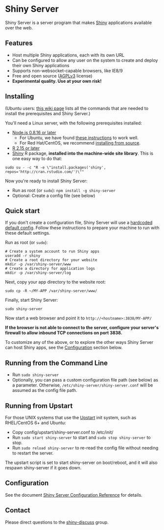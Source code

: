 # Shiny Server

Shiny Server is a server program that makes [Shiny](http://shiny.rstudio.org/) applications available over the web.

## Features

* Host multiple Shiny applications, each with its own URL
* Can be configured to allow any user on the system to create and deploy their own Shiny applications
* Supports non-websocket-capable browsers, like IE8/9
* Free and open source ([AGPLv3](http://www.gnu.org/licenses/agpl-3.0.html) license)
* **Experimental quality. Use at your own risk!**

## Installing

(Ubuntu users: [this wiki page](https://github.com/rstudio/shiny-server/wiki/Ubuntu-step-by-step-install-instructions) lists all the commands that are needed to install the prerequisites and Shiny Server.)

You'll need a Linux server, with the following prerequisites installed:

* [Node.js 0.8.16 or later](http://nodejs.org)
  * For Ubuntu, we have found [these instructions](https://github.com/joyent/node/wiki/Installing-Node.js-via-package-manager) to work well.
  * For Red Hat/CentOS, we recommend [installing from source](https://github.com/joyent/node/wiki/Installation).
* [R 2.15 or later](http://www.r-project.org)
* [Shiny](https://github.com/rstudio/shiny) R package, **installed into the machine-wide site library**. This is one easy way to do that:<br/>
```
sudo su - -c "R -e \"install.packages('shiny', repos='http://cran.rstudio.com/')\""
```

Now you're ready to install Shiny Server:

* Run as root (or `sudo`): `npm install -g shiny-server`
* Optional: Create a config file (see below)

## Quick start

If you don't create a configuration file, Shiny Server will use a [hardcoded default config](https://github.com/rstudio/shiny-server/blob/master/config/default.config). Follow these instructions to prepare your machine to run with these default settings.

Run as root (or `sudo`):

```
# Create a system account to run Shiny apps
useradd -r shiny
# Create a root directory for your website
mkdir -p /var/shiny-server/www
# Create a directory for application logs
mkdir -p /var/shiny-server/log
```

Next, copy your app directory to the website root:
```
sudo cp -R ~/MY-APP /var/shiny-server/www/
```

Finally, start Shiny Server:
```
sudo shiny-server
```

Now start a web browser and point it to `http://<hostname>:3838/MY-APP/`

**If the browser is not able to connect to the server, configure your server's firewall to allow inbound TCP connections on port 3838.**

To customize any of the above, or to explore the other ways Shiny Server can host Shiny apps, see the [Configuration](#configuration) section below.

## Running from the Command Line

* Run `sudo shiny-server`
* Optionally, you can pass a custom configuration file path (see below) as a parameter. Otherwise, `/etc/shiny-server/shiny-server.conf` will be assumed as the config file path.

## Running from Upstart

For those UNIX systems that use the [Upstart](http://upstart.ubuntu.com/) init system, such as RHEL/CentOS 6+ and Ubuntu:

* Copy config/upstart/shiny-server.conf to /etc/init/
* Run `sudo start shiny-server` to start and `sudo stop shiny-server` to stop.
* Run `sudo reload shiny-server` to re-read the config file without needing to restart the server.

The upstart script is set to start shiny-server on boot/reboot, and it will also
respawn shiny-server if it goes down.

## Configuration

See the document <a href="http://htmlpreview.github.com/?https://github.com/rstudio/shiny-server/blob/master/config.html">Shiny Server Configuration Reference</a> for details.

## Contact

Please direct questions to the [shiny-discuss](https://groups.google.com/group/shiny-discuss) group.
